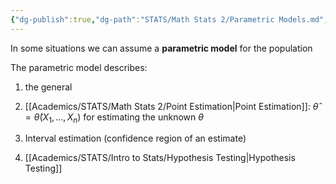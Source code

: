 ```yaml
---
{"dg-publish":true,"dg-path":"STATS/Math Stats 2/Parametric Models.md","permalink":"/stats/math-stats-2/parametric-models/","created":"2025-01-23T12:36:21.821-05:00","updated":"2025-07-07T17:32:42.526-04:00"}
---
```


In some situations we can assume a **parametric model** for the population 

The parametric model describes:
1. the general 

1. [[Academics/STATS/Math Stats 2/Point Estimation\|Point Estimation]]: $\hat{\theta}=\hat{\theta}(X_{1},\dots,X_{n})$ for estimating the unknown $\theta$
2. Interval estimation (confidence region of an estimate)
3. [[Academics/STATS/Intro to Stats/Hypothesis Testing\|Hypothesis Testing]]

